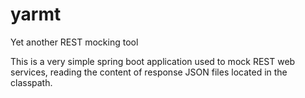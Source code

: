 # yarmt

Yet another REST mocking tool

This is a very simple spring boot application used to mock REST web services, reading the content of response JSON files located in the classpath.
